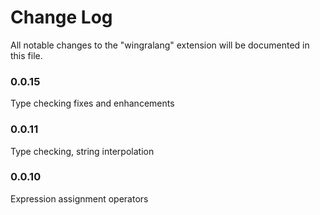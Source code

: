 # Change Log

All notable changes to the "wingralang" extension will be documented in this file.

### 0.0.15

Type checking fixes and enhancements

### 0.0.11

Type checking, string interpolation

### 0.0.10

Expression assignment operators